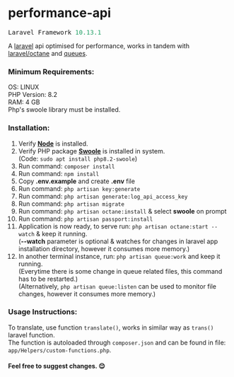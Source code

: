 # performance-api

<p><pre>Laravel Framework <font color="#26A269">10.13.1</font></pre></p>

A <a href="https://laravel.com/docs/10.x" target="_blank">laravel</a> api optimised for performance, works in tandem with <a href="https://laravel.com/docs/10.x/octane#main-content" target="_blank">laravel/octane</a> and <a href="https://laravel.com/docs/10.x/queues#main-content" target="_blank">queues</a>.

<h3>Minimum Requirements:</h3>
OS: LINUX<br>
PHP Version: 8.2<br>
RAM: 4 GB<br>
Php's swoole library must be installed.<br>

<h3>Installation:</h3>
<ol>
<li>Verify <strong><a href="https://nodejs.org/" target="_blank">Node</a></strong> is installed.</li>
<li>
Verify PHP package <strong><a href="https://openswoole.com/" target="_blank">Swoole</a></strong> is installed in system.<br>
(Code: <code>sudo apt install php8.2-swoole</code>)
</li>
<li>Run command: <code>composer install</code></li>
<li>Run command: <code>npm install</code></li>
<li>Copy <strong>.env.example</strong> and create <strong>.env</strong> file
<li>Run command: <code>php artisan key:generate</code></li>
<li>Run command: <code>php artisan generate:log_api_access_key</code></li>
<li>Run command: <code>php artisan migrate</code></li>
<li>Run command: <code>php artisan octane:install</code> & select <strong>swoole</strong> on prompt</li>
<li>Run command: <code>php artisan passport:install</code></li>
<li>
Application is now ready, to serve run: <code>php artisan octane:start --watch</code> & keep it running.<br>
(<strong>--watch</strong> parameter is optional & watches for changes in laravel app installation directory, however it consumes more memory.)
</li>
<li>
In another terminal instance, run: <code>php artisan queue:work</code> and keep it running.<br>
(Everytime there is some change in queue related files, this command has to be restarted.)<br>
(Alternatively, <code>php artisan queue:listen</code> can be used to monitor file changes, however it consumes more memory.)
</li>
</ol>

<h3>Usage Instructions:</h3>
<p>
To translate, use function <code>translate()</code>, works in similar way as <code>trans()</code> laravel function.<br>
The function is autoloaded through <code>composer.json</code> and can be found in file: <code>app/Helpers/custom-functions.php</code>.
</p>

<h4>Feel free to suggest changes. 😌</h4>

